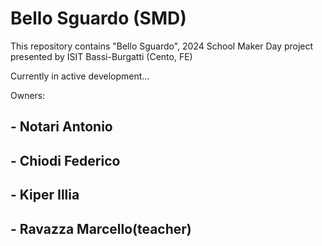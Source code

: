 # Bello Sguardo (SMD)
This repository contains "Bello Sguardo", 2024 School Maker Day project presented by ISIT Bassi-Burgatti (Cento, FE)


Currently in active development...

Owners:
## - Notari Antonio
## - Chiodi Federico
## - Kiper Illia
## - Ravazza Marcello(teacher)
